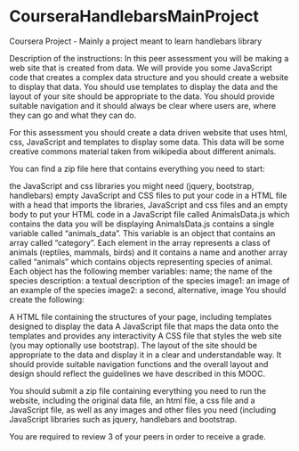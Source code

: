 # CourseraHandlebarsMainProject
Coursera Project - Mainly a project meant to learn handlebars library

Description of the instructions:
In this peer assessment you will be making a web site that is created from data. We will provide you some JavaScript code that creates a complex data structure and you should create a website to display that data. You should use templates to display the data and the layout of your site should be appropriate to the data. You should provide suitable navigation and it should always be clear where users are, where they can go and what they can do.

For this assessment you should create a data driven website that uses html, css, JavaScript and templates to display some data. This data will be some creative commons material taken from wikipedia about different animals.

You can find a zip file here that contains everything you need to start:

the JavaScript and css libraries you might need (jquery, bootstrap, handlebars)
empty JavaScript and CSS files to put your code in
a HTML file with a head that imports the libraries, JavaScript and css files and an empty body to put your HTML code in
a JavaScript file called AnimalsData.js which contains the data you will be displaying
AnimalsData.js contains a single variable called “animals_data”. This variable is an object that contains an array called “category”. Each element in the array represents a class of animals (reptiles, mammals, birds) and it contains a name and another array called “animals” which contains objects representing species of animal. Each object has the following member variables:
name; the name of the species
description: a textual description of the species
image1: an image of an example of the species
image2: a second, alternative, image
You should create the following:

A HTML file containing the structures of your page, including templates designed to display the data
A JavaScript file that maps the data onto the templates and provides any interactivity
A CSS file that styles the web site (you may optionally use bootstrap).
The layout of the site should be appropriate to the data and display it in a clear and understandable way. It should provide suitable navigation functions and the overall layout and design should reflect the guidelines we have described in this MOOC.

You should submit a zip file containing everything you need to run the website, including the original data file, an html file, a css file and a JavaScript file, as well as any images and other files you need (including JavaScript libraries such as jquery, handlebars and bootstrap.

You are required to review 3 of your peers in order to receive a grade.
